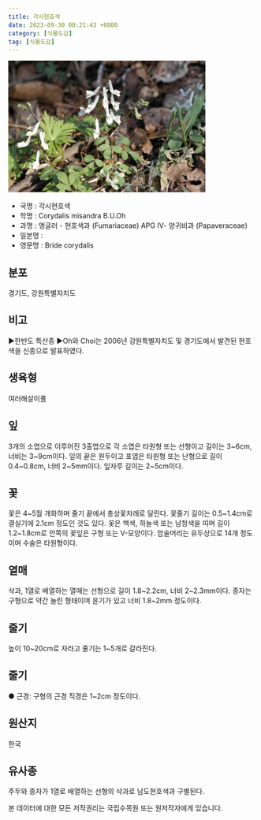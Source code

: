 ```yaml
---
title: 각시현호색
date: 2023-09-30 00:21:43 +0800
category: [식물도감]
tag: [식물도감]
---
```




![각시현호색](/assets/img/fileUpload/plants/basic/Papaveraceae/Corydalis/P000007629/P000007629_220206_1_th2.jpg)
- 국명 : 각시현호색
- 학명 : Corydalis misandra B.U.Oh
- 과명 : 앵글러 - 현호색과 (Fumariaceae) APG Ⅳ- 양귀비과 (Papaveraceae)
- 일본명 : 
- 영문명 : Bride corydalis


## 분포
경기도, 강원특별자치도
## 비고
▶한반도 특산종
▶Oh와 Choi는 2006년 강원특별자치도 및 경기도에서 발견된 현호색을 신종으로 발표하였다.
## 생육형
여러해살이풀
## 잎
3개의 소엽으로 이루어진 3출엽으로 각 소엽은 타원형 또는 선형이고 길이는 3~6cm, 너비는 3~9cm이다. 잎의 끝은 원두이고 포엽은 타원형 또는 난형으로 길이 0.4~0.8cm, 너비 2~5mm이다. 잎자루 길이는 2~5cm이다.
## 꽃
꽃은 4~5월 개화하며 줄기 끝에서 총상꽃차례로 달린다. 꽃줄기 길이는 0.5~1.4cm로 결실기에 2.1cm 정도인 것도 있다. 꽃은 백색, 하늘색 또는 남청색을 띠며 길이 1.2~1.8cm로 안쪽의 꽃잎은 구형 또는 V-모양이다. 암술머리는 유두상으로 14개 정도이며 수술은 타원형이다.
## 열매
삭과, 1열로 배열하는 열매는 선형으로 길이 1.8~2.2cm, 너비 2~2.3mm이다. 종자는 구형으로 약간 눌린 형태이며 윤기가 있고 너비 1.8~2mm 정도이다.
## 줄기
높이 10~20cm로 자라고 줄기는 1~5개로 갈라진다.
## 줄기
● 근경: 구형의 근경 직경은 1~2cm 정도이다.
## 원산지
한국
## 유사종
주두와 종자가 1열로 배열하는 선형의 삭과로 남도현호색과 구별된다.






본 데이터에 대한 모든 저작권리는 국립수목원 또는 원저작자에게 있습니다.

